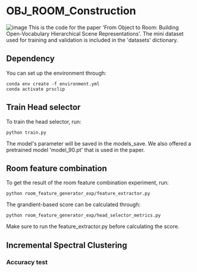 # OBJ_ROOM_Construction
![image](https://github.com/B0GGY/OBJ_ROOM_Construction/blob/master/cover.png)
This is the code for the paper 'From Object to Room: Building Open-Vocabulary Hierarchical Scene Representations'. The mini dataset used for training and validation is included in the 'datasets' dictionary.

## Dependency
You can set up the environment through:
```
conda env create -f environment.yml
conda activate prsclip
```
## Train Head selector
To train the head selector, run:
```
python train.py
```
The model's parameter will be saved in the models_save. We also offered a pretrained model 'model_90.pt' that is used in the paper.
## Room feature combination
To get the result of the room feature combination experiment, run:
```
python room_feature_generator_exp/feature_extractor.py
```
The grandient-based score can be calculated through:
```
python room_feature_generator_exp/head_selector_metrics.py
```
Make sure to run the feature_extractor.py before calculating the score.

## Incremental Spectral Clustering
### Accuracy test
